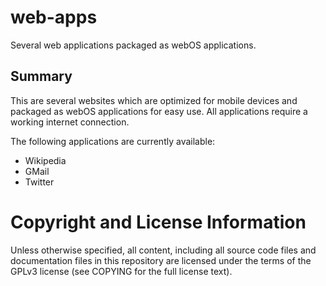 web-apps
========

Several web applications packaged as webOS applications.

Summary
-------
This are several websites which are optimized for mobile devices and packaged as webOS
applications for easy use. All applications require a working internet connection.

The following applications are currently available:

* Wikipedia
* GMail
* Twitter

# Copyright and License Information

Unless otherwise specified, all content, including all source code files and
documentation files in this repository are licensed under the terms of the GPLv3 license
(see COPYING for the full license text).
